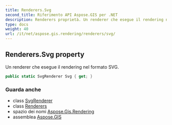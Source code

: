```yaml
---
title: Renderers.Svg
second_title: Riferimento API Aspose.GIS per .NET
description: Renderers proprietà. Un renderer che esegue il rendering nel formato SVG.
type: docs
weight: 40
url: /it/net/aspose.gis.rendering/renderers/svg/
---
```

## Renderers.Svg property

Un renderer che esegue il rendering nel formato SVG.

```csharp
public static SvgRenderer Svg { get; }
```

### Guarda anche

* class [SvgRenderer](../../../aspose.gis.rendering.formats.svg/svgrenderer/)
* class [Renderers](../)
* spazio dei nomi [Aspose.Gis.Rendering](../../renderers/)
* assemblea [Aspose.GIS](../../../)


